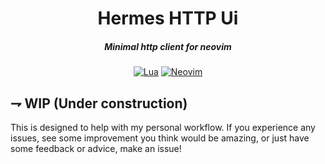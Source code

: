<div align="center">

# Hermes HTTP Ui

##### Minimal http client for neovim

[![Lua](https://img.shields.io/badge/Lua-blue.svg?style=for-the-badge&logo=lua)](http://www.lua.org)
[![Neovim](https://img.shields.io/badge/Neovim%200.5+-green.svg?style=for-the-badge&logo=neovim)](https://neovim.io)

</div>

## ⇁ WIP (Under construction)

This is designed to help with my personal workflow. If you experience any issues, see some improvement you think would be amazing, or just have some feedback or advice, make an issue!
